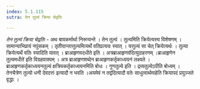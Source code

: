 ```yaml
---
index: 5.1.115
sutra: तेन तुल्यं क्रिया चेद्वतिः

---
```

_तेन तुल्यं क्रिया चेद्वतिः_ - अथ बावकर्मार्था निरूप्यन्ते । तेन तुल्यं । तुल्यमिति क्रियेत्यस्य विशेषणम् । सामान्याभिप्रायं नपुंसकम् । तृतीयान्तात्तुल्यमित्यर्थे वतिप्रत्ययः स्यात् । यत्तुल्यं सा चेत् क्रियेत्यर्थः । तुल्या क्रियेत्यर्थे वतिः स्यादिति यावत् । ब्राआहृणवदधीते इति । अत्रब्राआहृणव॑दित्युदाहरणम् ।ब्राआहृणेन तुल्यमधीते॑ इति विग्रहवाक्यम् । अत्र ब्राआहृणशब्देन ब्राआहृणकर्तृकाध्ययनं लक्ष्यते । ब्राआहृणकर्तृकाध्ययनतुल्यं क्षत्रियकर्तृकाध्ययनमिति बोधः । गुणतुल्ये इति । द्रव्यतुल्येऽपीति बोध्यम् । तेनचैत्रेण तुल्यो धनी देवदत्तः॑ इत्यादौ न भवति ।अयमेवं न तद्व॑दित्यादौ वतेः साधुत्वार्थमाहेति क्रियापदं प्रयुञ्जते वृद्धाः ।